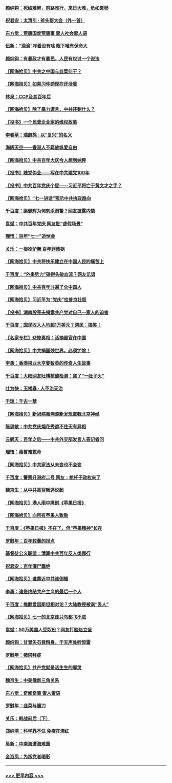 #### [颜纯钩：死结难解，前路难行，来日大难，危如累卵](../pages/nsc993/n13077179.md?t=07091251) 
#### [祝君安：太清引 · 斧头帮大会（外一首）](../pages/nsc993/n13077162.md?t=07091251) 
#### [东方觉：荒唐国度荒唐事 雷人社会雷人语](../pages/nsc993/n13075917.md?t=07091251) 
#### [伍新：“滴滴”咋着没有啥 眼下唯有保命大](../pages/nsc993/n13075894.md?t=07091251) 
#### [颜纯钩：有暴政才有暴民，人民有权讨一个说法](../pages/nsc993/n13075734.md?t=07091251) 
#### [【网海拾贝】中共之中国与韭菜何干？](../pages/nsc993/n13075428.md?t=07091251) 
#### [【网海拾贝】如果习仲勋现在还活着](../pages/nsc993/n13073410.md?t=07091251) 
#### [林泉：CCP及其百年后](../pages/nsc993/n13073226.md?t=07091251) 
#### [【网海拾贝】除了暴力谎言，中共还剩什么？](../pages/nsc993/n13071082.md?t=07091251) 
#### [【投书】一个民营企业家的维权故事](../pages/nsc993/n13070932.md?t=07091251) 
#### [李春草：瑞鹧鸪 · 以“复兴”的名义](../pages/nsc993/n13069984.md?t=07091251) 
#### [海阔天空——香港人不羁放纵爱自由](../pages/nsc993/n13069407.md?t=07091251) 
#### [【网海拾贝】中共百年大庆令人想到纳粹](../pages/nsc993/n13068483.md?t=07091251) 
#### [【投书】贱党伪业——写在中共建党100年](../pages/nsc993/n13067843.md?t=07091251) 
#### [【投书】中共百年党庆个屁——习近平将亡于黄文才之手？](../pages/nsc993/n13067425.md?t=07091251) 
#### [【网海拾贝】“七一讲话”预示中共执政路向](../pages/nsc993/n13066434.md?t=07091251) 
#### [千百度：梁健辉为何刺杀港警？网友披露内情](../pages/nsc993/n13066979.md?t=07091251) 
#### [袁斌：中共百年党庆 网友批“虚假场景”](../pages/nsc993/n13066385.md?t=07091251) 
#### [理悟：百年“七一”追悼会](../pages/nsc993/n13066106.md?t=07091251) 
#### [关乐：一根拴驴橛 百年罪债锅](../pages/nsc993/n13066089.md?t=07091251) 
#### [【网海拾贝】中共将快乐建立在中国人民的痛苦上](../pages/nsc993/n13064939.md?t=07091251) 
#### [千百度：“外来势力”碰得头破血流？网友讥讽](../pages/nsc993/n13064878.md?t=07091251) 
#### [【网海拾贝】中共百年斗遍了全中国人](../pages/nsc993/n13060020.md?t=07091251) 
#### [【网海拾贝】习近平为“党庆”拉普京壮胆](../pages/nsc993/n13057781.md?t=07091251) 
#### [【投书】湖南殷亮夫揭露共产党对自己一家人的迫害](../pages/nsc993/n13057744.md?t=07091251) 
#### [千百度：国民收入人均超1万美元？网民：搞笑！](../pages/nsc993/n13057692.md?t=07091251) 
#### [【名家专栏】悲惨真相：活摘器官在中国](../pages/nsc993/n13056611.md?t=07091251) 
#### [【网海拾贝】中共祸国殃世界，必须铲除！](../pages/nsc993/n13056011.md?t=07091251) 
#### [李勇：香港报业大亨黎智英的传奇人生故事](../pages/nsc993/n13055258.md?t=07091251) 
#### [千百度：大陆网友吐槽核酸检测：窝了“一肚子火”](../pages/nsc993/n13055194.md?t=07091251) 
#### [吐为快：玉楼春 · 人不治天治](../pages/nsc993/n13054028.md?t=07091251) 
#### [千瑞：千古一孽](../pages/nsc993/n13054016.md?t=07091251) 
#### [【网海拾贝】新冠病毒溯源新发现直戳北京神经](../pages/nsc993/n13052425.md?t=07091251) 
#### [陈思敏：中共党庆烟花秀遮不住天有异相](../pages/nsc993/n13052020.md?t=07091251) 
#### [云鹤天：百年之后——中共外交部发言人答记者问](../pages/nsc993/n13051604.md?t=07091251) 
#### [理悟：毒誓难救命](../pages/nsc993/n13051601.md?t=07091251) 
#### [【网海拾贝】中共家法从未变也不会变](../pages/nsc993/n13050366.md?t=07091251) 
#### [千百度：警察升港府二号 网友：枪杆子政权来了](../pages/nsc993/n13050261.md?t=07091251) 
#### [魏京生：从中共高官叛逃说起](../pages/nsc993/n13048997.md?t=07091251) 
#### [【网海拾贝】港人雨中痛别《苹果日报》](../pages/nsc993/n13048941.md?t=07091251) 
#### [【网海拾贝】向所有苹果人致敬](../pages/nsc993/n13046795.md?t=07091251) 
#### [千百度：《苹果日报》不在了，但“苹果精神”长存](../pages/nsc993/n13046703.md?t=07091251) 
#### [罗慰年：百年较量的拐点](../pages/nsc993/n13046542.md?t=07091251) 
#### [基督徒公义联盟：清算中共百年反人类罪行](../pages/nsc993/n13046499.md?t=07091251) 
#### [祝君安：百年僵尸罄绝](../pages/nsc993/n13045595.md?t=07091251) 
#### [【网海拾贝】谁靠近中共谁倒楣](../pages/nsc993/n13044667.md?t=07091251) 
#### [李勇：谁是终结共产主义的最后一个人](../pages/nsc993/n13044397.md?t=07091251) 
#### [千百度：推翻爱因斯坦相对论？大陆教授被讽“丢人”](../pages/nsc993/n13043908.md?t=07091251) 
#### [【网海拾贝】七一的北京连只鸟都飞不进](../pages/nsc993/n13041377.md?t=07091251) 
#### [袁斌：50万美国人受奴役？网友打脸赵立坚](../pages/nsc993/n13041330.md?t=07091251) 
#### [颜纯钩：甘冒矢石竟粉身，于无声处听惊雷](../pages/nsc993/n13041140.md?t=07091251) 
#### [罗慰年：猪崇拜症](../pages/nsc993/n13041071.md?t=07091251) 
#### [【网海拾贝】共产党就是活生生的邪灵](../pages/nsc993/n13036627.md?t=07091251) 
#### [魏京生：中美俄新三角关系](../pages/nsc993/n13035986.md?t=07091251) 
#### [东方觉：奇闻奇事 雷人雷语](../pages/nsc993/n13035878.md?t=07091251) 
#### [罗慰年：韭菜与镰刀](../pages/nsc993/n13034374.md?t=07091251) 
#### [关乐：韩战前后（下）](../pages/nsc993/n13034113.md?t=07091251) 
#### [郑纯清：科学靠不住 免疫在漂红](../pages/nsc993/n13034093.md?t=07091251) 
#### [吴新：中南海遭海难重](../pages/nsc993/n13034084.md?t=07091251) 
#### [金浴凤：为叛党者喝彩](../pages/nsc993/n13034058.md?t=07091251) 

----
#### [ >>> 更早内容 <<< ](../indexes/nsc993-earlier.md)
